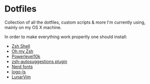 # Dotfiles

Collection of all the dotfiles, custom scripts & more I'm currently using, mainly on my OS X machine. 

In order to make everything work propertly one should install: 

- [Zsh Shell](https://github.com/zsh-users/zsh)
- [Oh my Zsh](https://github.com/ohmyzsh/ohmyzsh)
- [Powerlevel10k](https://github.com/romkatv/powerlevel10k)
- [zsh-autosuggestions plugin](https://github.com/zsh-users/zsh-autosuggestions)
- [Nerd fonts](https://github.com/ryanoasis/nerd-fonts)
- [logo-ls](https://github.com/Yash-Handa/logo-ls)
- [LunarVim](https://github.com/LunarVim/LunarVim)

